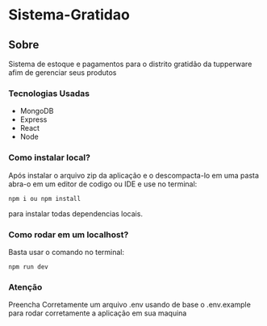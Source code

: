 # Sistema-Gratidao

## Sobre
Sistema de estoque e pagamentos para o distrito gratidão da tupperware afim de gerenciar seus produtos

### Tecnologias Usadas
 * MongoDB
 * Express
 * React
 * Node
### Como instalar local?

Após instalar o arquivo zip da aplicação e o descompacta-lo em uma pasta abra-o em um editor de codigo ou IDE e use no terminal:

`npm i ou npm install`

para instalar todas dependencias locais.

### Como rodar em um localhost?

Basta usar o comando no terminal:

`npm run dev`

### Atenção 

Preencha Corretamente um arquivo .env usando de base o .env.example para rodar corretamente a aplicação em sua maquina
